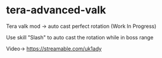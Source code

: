 # tera-advanced-valk

Tera valk mod -> auto cast perfect rotation (Work In Progress)

Use skill "Slash" to auto cast the rotation while in boss range

Video-> https://streamable.com/uk1ady
